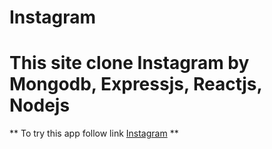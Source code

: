 # Instagram
# This site clone Instagram by Mongodb, Expressjs, Reactjs, Nodejs
** To try this app follow link [Instagram](https://stoic-wright-ab98bf.netlify.app/) **

